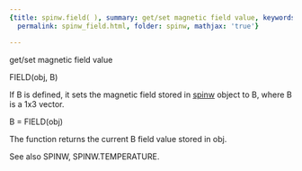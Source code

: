 ```yaml
---
{title: spinw.field( ), summary: get/set magnetic field value, keywords: sample, sidebar: sw_sidebar,
  permalink: spinw_field.html, folder: spinw, mathjax: 'true'}

---
```

get/set magnetic field value
 
FIELD(obj, B)
 
If B is defined, it sets the magnetic field stored in [spinw](spinw.html) object to B,
where B is a 1x3 vector.
 
B = FIELD(obj)
 
The function returns the current B field value stored in obj.
 
See also SPINW, SPINW.TEMPERATURE.
 


